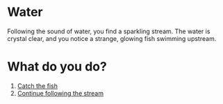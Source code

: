 # Water

Following the sound of water, you find a sparkling stream. The water is crystal clear, and you notice a strange, glowing fish swimming upstream.

# What do you do?

1. [Catch the fish](catch_fish.md)
2. [Continue following the stream](follow_stream.md)


